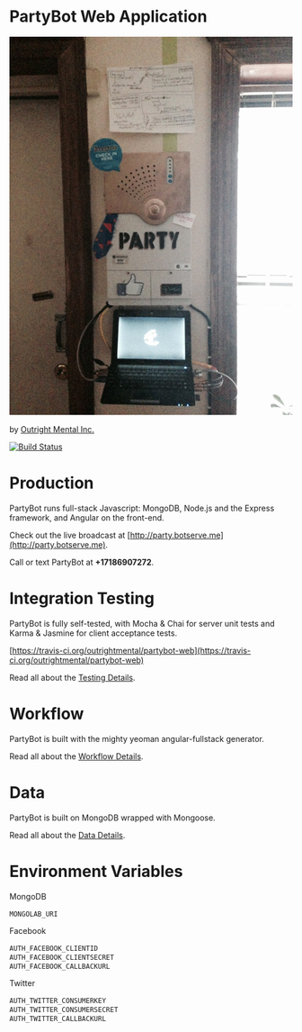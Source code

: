 PartyBot Web Application
========================

![PartyBot in the Wild](https://raw.githubusercontent.com/outrightmental/partybot-web/master/doc/2014-03-24-partybot-in-the-wild.jpg)

by [Outright Mental Inc.](http://www.outrightmental.com)

[![Build Status](https://travis-ci.org/outrightmental/partybot-web.png?branch=master)](https://travis-ci.org/outrightmental/partybot-web)

# Production

PartyBot runs full-stack Javascript: MongoDB, Node.js and the Express framework, and Angular on the front-end.

Check out the live broadcast at [http://party.botserve.me](http://party.botserve.me).

Call or text PartyBot at **+17186907272**.

# Integration Testing

PartyBot is fully self-tested, with Mocha &amp; Chai for server unit tests and Karma &amp; Jasmine for client acceptance tests.

[https://travis-ci.org/outrightmental/partybot-web](https://travis-ci.org/outrightmental/partybot-web)

Read all about the [Testing Details](doc/testing.md).

# Workflow

PartyBot is built with the mighty yeoman angular-fullstack generator.

Read all about the [Workflow Details](doc/workflow.md).

# Data

PartyBot is built on MongoDB wrapped with Mongoose.

Read all about the [Data Details](doc/data.md).

# Environment Variables

MongoDB

    MONGOLAB_URI

Facebook

    AUTH_FACEBOOK_CLIENTID
    AUTH_FACEBOOK_CLIENTSECRET
    AUTH_FACEBOOK_CALLBACKURL

Twitter

    AUTH_TWITTER_CONSUMERKEY
    AUTH_TWITTER_CONSUMERSECRET
    AUTH_TWITTER_CALLBACKURL

